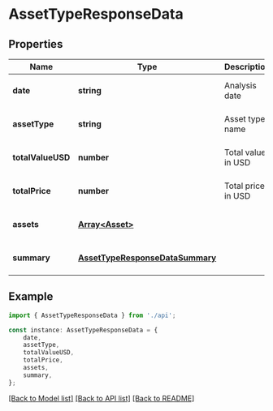 # AssetTypeResponseData


## Properties

Name | Type | Description | Notes
------------ | ------------- | ------------- | -------------
**date** | **string** | Analysis date | [optional] [default to undefined]
**assetType** | **string** | Asset type name | [optional] [default to undefined]
**totalValueUSD** | **number** | Total value in USD | [optional] [default to undefined]
**totalPrice** | **number** | Total price in USD | [optional] [default to undefined]
**assets** | [**Array&lt;Asset&gt;**](Asset.md) |  | [optional] [default to undefined]
**summary** | [**AssetTypeResponseDataSummary**](AssetTypeResponseDataSummary.md) |  | [optional] [default to undefined]

## Example

```typescript
import { AssetTypeResponseData } from './api';

const instance: AssetTypeResponseData = {
    date,
    assetType,
    totalValueUSD,
    totalPrice,
    assets,
    summary,
};
```

[[Back to Model list]](../README.md#documentation-for-models) [[Back to API list]](../README.md#documentation-for-api-endpoints) [[Back to README]](../README.md)

